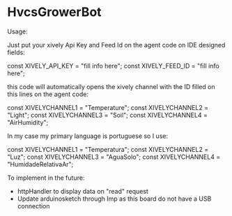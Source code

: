 HvcsGrowerBot
=============
Usage:

Just put your xively Api Key and Feed Id on the agent code on IDE designed fields:

const XIVELY_API_KEY = "fill info here";
const XIVELY_FEED_ID = "fill info here";


this code will automatically opens the xively channel with the ID filled on this lines on the agent code:

const XIVELYCHANNEL1 = "Temperature";
const XIVELYCHANNEL2 = "Light";
const XIVELYCHANNEL3 = "Soil";
const XIVELYCHANNEL4 = "AirHumidity";

In my case my primary language is portuguese so I use:

const XIVELYCHANNEL1 = "Temperatura";
const XIVELYCHANNEL2 = "Luz";
const XIVELYCHANNEL3 = "AguaSolo";
const XIVELYCHANNEL4 = "HumidadeRelativaAr";


To implement in the future:
- httpHandler to display data on "read" request
- Update arduinosketch through Imp as this board do not have a USB connection
